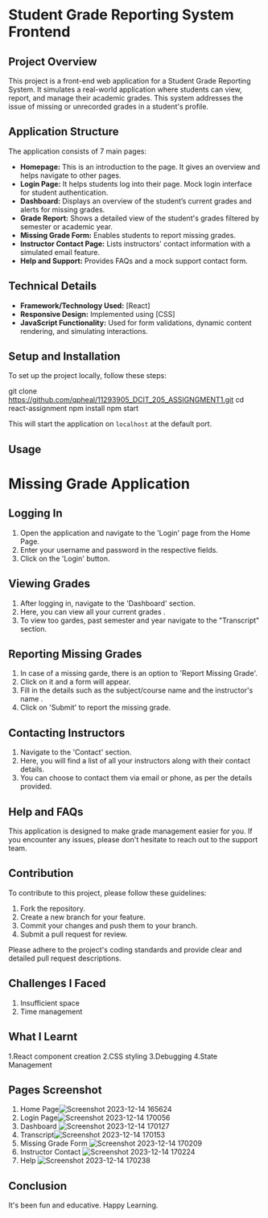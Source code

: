 # Student Grade Reporting System Frontend

## Project Overview

This project is a front-end web application for a Student Grade Reporting System. It simulates a real-world application where students can view, report, and manage their academic grades. This system addresses the issue of missing or unrecorded grades in a student's profile.

## Application Structure

The application consists of 7 main pages:

- **Homepage:** This is an introduction to the page. It gives an overview and helps navigate to other pages.
- **Login Page:** It helps students log into their page. Mock login interface for student authentication.
- **Dashboard:** Displays an overview of the student’s current grades and alerts for missing grades.
- **Grade Report:** Shows a detailed view of the student's grades filtered by semester or academic year.
- **Missing Grade Form:** Enables students to report missing grades.
- **Instructor Contact Page:** Lists instructors' contact information with a simulated email feature.
- **Help and Support:** Provides FAQs and a mock support contact form.

## Technical Details

- **Framework/Technology Used:** [React]
- **Responsive Design:** Implemented using [CSS] 
- **JavaScript Functionality:** Used for form validations, dynamic content rendering, and simulating interactions.

## Setup and Installation

To set up the project locally, follow these steps:

git clone https://github.com/qpheal/11293905_DCIT_205_ASSIGNGMENT1.git
cd react-assignment
npm install
npm start


This will start the application on `localhost` at the default port.

## Usage

# Missing Grade Application

## Logging In
1. Open the application and navigate to the 'Login' page from the Home Page.
2. Enter your username and password in the respective fields.
3. Click on the 'Login' button.

## Viewing Grades
1. After logging in, navigate to the 'Dashboard' section.
2. Here, you can view all your current grades .
3. To view too gardes, past semester and year navigate to the "Transcript" section.

## Reporting Missing Grades
1. In case of a missing garde, there is an option to 'Report Missing Grade'.
2. Click on it and a form will appear.
3. Fill in the details such as the subject/course name and the instructor's name .
4. Click on 'Submit' to report the missing grade.

## Contacting Instructors
1. Navigate to the 'Contact' section.
2. Here, you will find a list of all your instructors along with their contact details.
3. You can choose to contact them via email or phone, as per the details provided.

## Help and FAQs
This application is designed to make grade management easier for you. If you encounter any issues, please don't hesitate to reach out to the support team.


## Contribution

To contribute to this project, please follow these guidelines:

1. Fork the repository.
2. Create a new branch for your feature.
3. Commit your changes and push them to your branch.
4. Submit a pull request for review.

Please adhere to the project's coding standards and provide clear and detailed pull request descriptions.

## Challenges I Faced

1. Insufficient space
2. Time management

## What I Learnt

1.React component creation
2.CSS styling
3.Debugging
4.State Management

## Pages Screenshot

1. Home Page![Screenshot 2023-12-14 165624](https://github.com/qpheal/11293905_DCIT205_Assignment1/assets/152079354/5e155614-a226-4794-b62a-9cde963c1a5f)
2. Login Page![Screenshot 2023-12-14 170056](https://github.com/qpheal/11293905_DCIT205_Assignment1/assets/152079354/c27c7bfa-636e-4a05-9380-b02dc733b721)
3. Dashboard ![Screenshot 2023-12-14 170127](https://github.com/qpheal/11293905_DCIT205_Assignment1/assets/152079354/a09edeef-d394-4719-87ac-157126c160eb)
4. Transcript![Screenshot 2023-12-14 170153](https://github.com/qpheal/11293905_DCIT205_Assignment1/assets/152079354/f93c67ae-f287-4f8e-9d4c-eb485eccd592)
5. Missing Grade Form ![Screenshot 2023-12-14 170209](https://github.com/qpheal/11293905_DCIT205_Assignment1/assets/152079354/30441533-a441-4e08-a47d-a9b142e2fd41)
6. Instructor Contact ![Screenshot 2023-12-14 170224](https://github.com/qpheal/11293905_DCIT205_Assignment1/assets/152079354/41577924-bfa7-45e0-8a87-b5ca3b7a2755)
7. Help ![Screenshot 2023-12-14 170238](https://github.com/qpheal/11293905_DCIT205_Assignment1/assets/152079354/3493fe42-79c6-4700-9598-92a2605b1b21)


## Conclusion
It's been fun and educative. Happy Learning.
